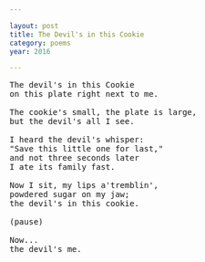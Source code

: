 ```yaml
---

layout: post
title: The Devil's in this Cookie
category: poems
year: 2016

---
```


<pre>
The devil's in this Cookie
on this plate right next to me.

The cookie's small, the plate is large,
but the devil's all I see.

I heard the devil's whisper:
"Save this little one for last,"
and not three seconds later
I ate its family fast.

Now I sit, my lips a'tremblin',
powdered sugar on my jaw;
the devil's in this cookie.

(pause)

Now...
the devil's me.
</pre>
